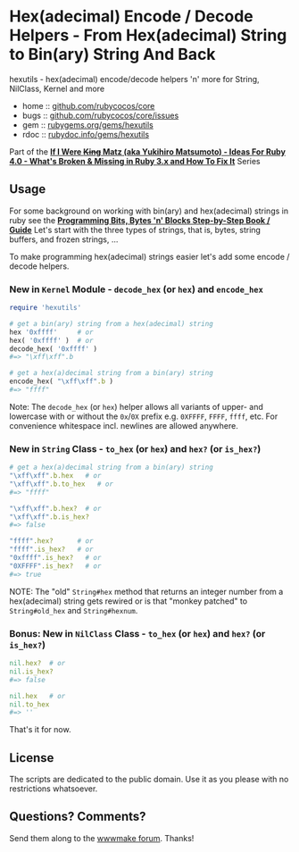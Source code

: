 #  Hex(adecimal) Encode / Decode Helpers - From Hex(adecimal) String to Bin(ary) String And Back

hexutils - hex(adecimal) encode/decode helpers 'n' more for String, NilClass, Kernel and more


* home  :: [github.com/rubycocos/core](https://github.com/rubycocos/core)
* bugs  :: [github.com/rubycocos/core/issues](https://github.com/rubycocos/core/issues)
* gem   :: [rubygems.org/gems/hexutils](https://rubygems.org/gems/hexutils)
* rdoc  :: [rubydoc.info/gems/hexutils](http://rubydoc.info/gems/hexutils)



Part of the [**If I Were ~~King~~ Matz (aka Yukihiro Matsumoto) - Ideas For Ruby 4.0   - What's Broken & Missing in Ruby 3.x and How To Fix It**](https://github.com/rubycocos/core#if-i-were-king-matz-aka-yukihiro-matsumoto---ideas-for-ruby-40-----whats-broken--missing-in-ruby-3x-and-how-to-fix-it)
Series



## Usage


For some background on working with bin(ary) and hex(adecimal)
strings in ruby
see  the [**Programming Bits, Bytes 'n' Blocks Step-by-Step Book / Guide**](https://github.com/rubycocos/core/tree/master/bytes#background----programming-bits-bytes-n-blocks-step-by-step-book--guide)
Let's start with the three types of strings, that is, bytes, string buffers, and frozen strings, ...



To make programming hex(adecimal) strings easier
let's add some encode / decode helpers.


### New in `Kernel` Module  - `decode_hex` (or `hex`) and `encode_hex`

``` ruby
require 'hexutils'

# get a bin(ary) string from a hex(adecimal) string
hex '0xffff'     # or
hex( '0xffff' )  # or
decode_hex( '0xffff' )
#=> "\xff\xff".b

# get a hex(a)decimal string from a bin(ary) string
encode_hex( "\xff\xff".b )
#=> "ffff"
```

Note:  The  `decode_hex` (or `hex`) helper
allows all variants of upper- and lowercase
with or without the `0x`/`0X` prefix
e.g. `0XFFFF`, `FFFF`, `ffff`, etc.
For convenience whitespace incl.
newlines are allowed anywhere.



###  New in `String` Class  - `to_hex` (or `hex`) and `hex?` (or `is_hex?`)

``` ruby
# get a hex(a)decimal string from a bin(ary) string
"\xff\xff".b.hex   # or
"\xff\xff".b.to_hex   # or
#=> "ffff"

"\xff\xff".b.hex?  # or
"\xff\xff".b.is_hex?
#=> false

"ffff".hex?      # or
"ffff".is_hex?   # or
"0xffff".is_hex?   # or
"0XFFFF".is_hex?   # or
#=> true
```


NOTE:  The "old" `String#hex` method that returns an integer number
from a hex(adecimal) string gets rewired or is that "monkey patched"
to  `String#old_hex` and `String#hexnum`.



### Bonus: New in  `NilClass` Class - `to_hex` (or `hex`) and `hex?` (or `is_hex?`)

``` ruby
nil.hex?  # or
nil.is_hex?
#=> false

nil.hex   # or
nil.to_hex
#=> ''
```



That's it for now.



## License

The scripts are dedicated to the public domain.
Use it as you please with no restrictions whatsoever.




## Questions? Comments?

Send them along to the [wwwmake forum](http://groups.google.com/group/wwwmake).
Thanks!

